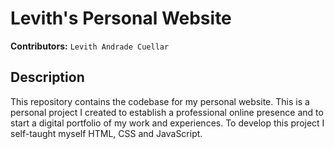 # Levith's Personal Website
**Contributors:** `Levith Andrade Cuellar`
## Description
This repository contains the codebase for my personal website. This is a personal project I created to establish a professional online presence and to start a digital portfolio of my work and experiences. To develop this project I self-taught myself HTML, CSS and JavaScript. 
